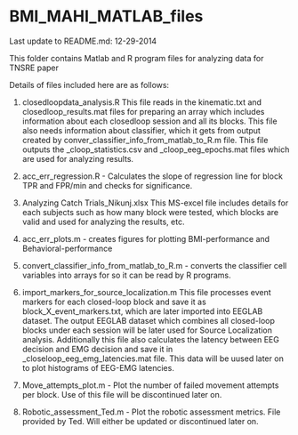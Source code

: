 BMI_MAHI_MATLAB_files
=====================
Last update to README.md: 12-29-2014

This folder contains Matlab and R program files for analyzing data for TNSRE paper

Details of files included here are as follows: 

1. closedloopdata_analysis.R
	This file reads in the kinematic.txt and closedloop_results.mat files for preparing an array which includes information about each closedloop session and all its blocks. This file also needs information about classifier, which it gets from output created by conver_classifier_info_from_matlab_to_R.m file. 
	This file outputs the _cloop_statistics.csv and _cloop_eeg_epochs.mat files which are used for analyzing results. 

2. acc_err_regression.R - Calculates the slope of regression line for block TPR and FPR/min and checks for significance.

3. Analyzing Catch Trials_Nikunj.xlsx
	This MS-excel file includes details for each subjects such as how many block were tested, which blocks are valid and used for analyzing the results, etc.

4. acc_err_plots.m - creates figures for plotting BMI-performance and Behavioral-performance

5. convert_classifier_info_from_matlab_to_R.m - converts the classifier cell variables into arrays for so it can be read by R programs. 

6. import_markers_for_source_localization.m
	This file processes event markers for each closed-loop block and save it as block_X_event_markers.txt, which are later imported into EEGLAB dataset. The output EEGLAB dataset which combines all closed-loop blocks under each session will be later used for Source Localization analysis. 
	Additionally this file also calculates the latency between EEG decision and EMG decision and save it in _closeloop_eeg_emg_latencies.mat file. This data will be uused later on to plot histograms of EEG-EMG latencies.

7. Move_attempts_plot.m - Plot the number of failed movement attempts per block. Use of this file will be discontinued later on. 

8. Robotic_assessment_Ted.m - Plot the robotic assessment metrics. File provided by Ted. Will either be updated or discontinued later on. 
	


